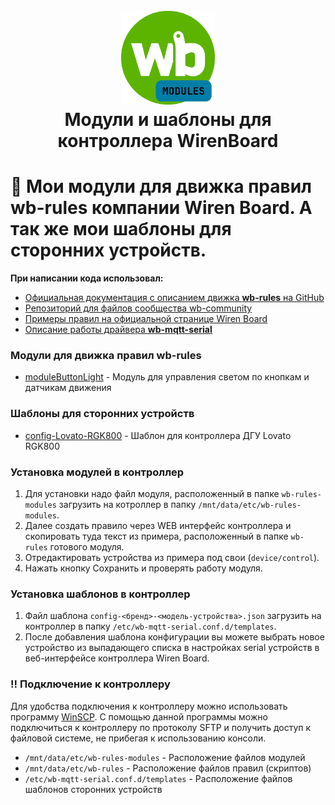 <h1 align="center">
  <br>
  <img style="float: center;" height="150" src="logo.png">
  <br>
  <b>Модули и шаблоны для контроллера WirenBoard</b>
  <br>
</h1>

# :scroll: Мои модули для движка правил **wb-rules** компании Wiren Board. А так же мои шаблоны для сторонних устройств.

**При написании кода использовал:**

- [Официальная документация с описанием движка **wb-rules** на GitHub](https://github.com/wirenboard/wb-rules/tree/master)
- [Репозиторий для файлов сообщества wb-community](https://github.com/wirenboard/wb-community/tree/main)
- [Примеры правил на официальной странице Wiren Board](https://wirenboard.com/wiki/Rule_Examples)
- [Описание работы драйвера **wb-mqtt-serial**](https://github.com/wirenboard/wb-mqtt-serial?tab=readme-ov-file#шаблоны-конфигурации)

### Модули для движка правил wb-rules
- [moduleButtonLight](https://github.com/SmithLEDs/wb-buttonLight) - Модуль для управления светом по кнопкам и датчикам движения

### Шаблоны для сторонних устройств
- [config-Lovato-RGK800](https://github.com/SmithLEDs/wb-template_LovatoRGK800.git) - Шаблон для контроллера ДГУ Lovato RGK800

### Установка модулей в контроллер

1. Для установки надо файл модуля, расположенный в папке `wb-rules-modules` загрузить на котроллер в папку `/mnt/data/etc/wb-rules-modules`.
2. Далее создать правило через WEB интерфейс контроллера и скопировать туда текст из примера, расположенный в папке `wb-rules` готового модуля.
3. Отредактировать устройства из примера под свои (`device/control`).
3. Нажать кнопку Сохранить и проверять работу модуля.

### Установка шаблонов в контроллер

1. Файл шаблона `config-<бренд>-<модель-устройства>.json` загрузить на контроллер в папку `/etc/wb-mqtt-serial.conf.d/templates`.
2. После добавления шаблона конфигурации вы можете выбрать новое устройство из выпадающего списка в настройках serial устройств в веб-интерфейсе контроллера Wiren Board.

### :bangbang: Подключение к контроллеру 
Для удобства подключения к контроллеру можно использовать программу [WinSCP](https://winscp.net/eng/download.php). С помощью данной программы можно подключиться к контроллеру по протоколу SFTP и получить доступ к файловой системе, не прибегая к использованию консоли.

* `/mnt/data/etc/wb-rules-modules` - Расположение файлов модулей
* `/mnt/data/etc/wb-rules` - Расположение файлов правил (скриптов)
* `/etc/wb-mqtt-serial.conf.d/templates` - Расположение файлов шаблонов сторонних устройств


